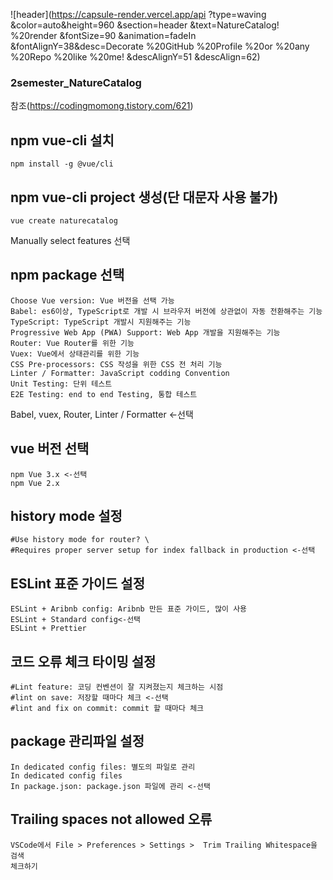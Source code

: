 
![header](https://capsule-render.vercel.app/api
  ?type=waving
  &color=auto&height=960
  &section=header
  &text=NatureCatalog!
  %20render
  &fontSize=90
  &animation=fadeIn
  &fontAlignY=38&desc=Decorate
  %20GitHub
  %20Profile
  %20or
  %20any
  %20Repo
  %20like
  %20me!
  &descAlignY=51
  &descAlign=62)



### 2semester_NatureCatalog
참조(https://codingmomong.tistory.com/621)


## npm vue-cli 설치
```
npm install -g @vue/cli
```


## npm vue-cli project 생성(단 대문자 사용 불가)
```
vue create naturecatalog
```
Manually select features 선택


## npm package 선택
```
Choose Vue version: Vue 버전을 선택 가능
Babel: es6이상, TypeScript로 개발 시 브라우저 버전에 상관없이 자동 전환해주는 기능
TypeScript: TypeScript 개발시 지원해주는 기능
Progressive Web App (PWA) Support: Web App 개발을 지원해주는 기능
Router: Vue Router를 위한 기능
Vuex: Vue에서 상태관리를 위한 기능
CSS Pre-processors: CSS 작성을 위한 CSS 전 처리 기능
Linter / Formatter: JavaScript codding Convention
Unit Testing: 단위 테스트
E2E Testing: end to end Testing, 통합 테스트
```
Babel, vuex, Router, Linter / Formatter <-선택


## vue 버전 선택
```
npm Vue 3.x <-선택
npm Vue 2.x
```


## history mode 설정
```
#Use history mode for router? \
#Requires proper server setup for index fallback in production <-선택
```


## ESLint 표준 가이드 설정
```
ESLint + Aribnb config: Aribnb 만든 표준 가이드, 많이 사용
ESLint + Standard config<-선택
ESLint + Prettier
```


## 코드 오류 체크 타이밍 설정
```
#Lint feature: 코딩 컨벤션이 잘 지켜졌는지 체크하는 시점
#lint on save: 저장할 때마다 체크 <-선택
#lint and fix on commit: commit 할 때마다 체크
```


## package 관리파일 설정
```
In dedicated config files: 별도의 파일로 관리
In dedicated config files
In package.json: package.json 파일에 관리 <-선택
```


## Trailing spaces not allowed 오류
```
VSCode에서 File > Preferences > Settings >  Trim Trailing Whitespace을 검색
체크하기
```